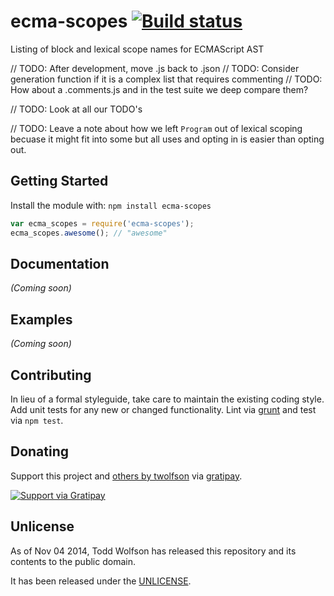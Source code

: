 # ecma-scopes [![Build status](https://travis-ci.org/twolfson/ecma-scopes.png?branch=master)](https://travis-ci.org/twolfson/ecma-scopes)

Listing of block and lexical scope names for ECMAScript AST

// TODO: After development, move .js back to .json
// TODO: Consider generation function if it is a complex list that requires commenting
  // TODO: How about a .comments.js and in the test suite we deep compare them?

// TODO: Look at all our TODO's

// TODO: Leave a note about how we left `Program` out of lexical scoping becuase it might fit into some but all uses and opting in is easier than opting out.

## Getting Started
Install the module with: `npm install ecma-scopes`

```js
var ecma_scopes = require('ecma-scopes');
ecma_scopes.awesome(); // "awesome"
```

## Documentation
_(Coming soon)_

## Examples
_(Coming soon)_

## Contributing
In lieu of a formal styleguide, take care to maintain the existing coding style. Add unit tests for any new or changed functionality. Lint via [grunt](https://github.com/gruntjs/grunt) and test via `npm test`.

## Donating
Support this project and [others by twolfson][gratipay] via [gratipay][].

[![Support via Gratipay][gratipay-badge]][gratipay]

[gratipay-badge]: https://cdn.rawgit.com/gratipay/gratipay-badge/2.x.x/dist/gratipay.png
[gratipay]: https://www.gratipay.com/twolfson/

## Unlicense
As of Nov 04 2014, Todd Wolfson has released this repository and its contents to the public domain.

It has been released under the [UNLICENSE][].

[UNLICENSE]: UNLICENSE
